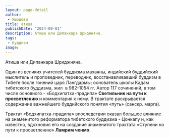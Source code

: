 ```yaml
---
layout: page-detail
author:
 - Яшодеви
title: атиша
publishDate: "2024-09-01"
description: Атиша или Дипанкара Шриджняна.
tags:
 - буддизм
image: 
---
```


Атиша или Дипанкара Шриджняна.


Один из великих учителей буддизма махаяны, индийский буддийский мыслитель и проповедник, переводчик, восстанавливавший буддизм в Тибете после гонений царя Лангдармы; основатель школы Кадам тибетского буддизма, жил&nbsp; в 982-1054 гг. Автор 117 сочинений, в том числе основного - «Бодхипатха-прадипа» __Светильник на пути к просветлению__ и комментария к нему. В трактате раскрывается содержание важнейшего буддийского понятия «путь» (санскр. марга).


Трактат «Бодхипатха-прадипа» впоследствии оказал большое влияние на знаменитого реформатора тибетского буддизма - Цонкапу и, как известно, вдохновил его на создание знаменитого трактата «Ступени на пути к просветлению» __Ламрим ченмо__.


